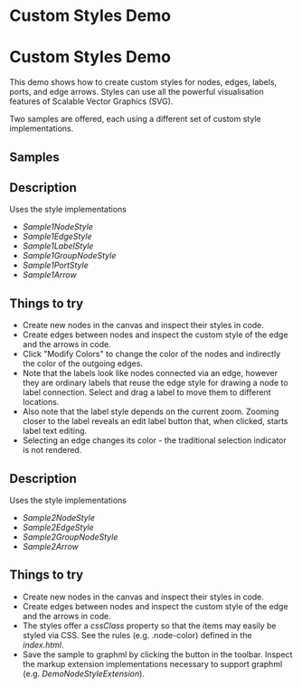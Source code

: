 <!--
 //////////////////////////////////////////////////////////////////////////////
 // @license
 // This file is part of yFiles for HTML 2.6.0.3.
 // Use is subject to license terms.
 //
 // Copyright (c) 2000-2024 by yWorks GmbH, Vor dem Kreuzberg 28,
 // 72070 Tuebingen, Germany. All rights reserved.
 //
 //////////////////////////////////////////////////////////////////////////////
-->
# Custom Styles Demo

# Custom Styles Demo

This demo shows how to create custom styles for nodes, edges, labels, ports, and edge arrows. Styles can use all the powerful visualisation features of Scalable Vector Graphics (SVG).

Two samples are offered, each using a different set of custom style implementations.

## Samples

## Description

Uses the style implementations

- _Sample1NodeStyle_
- _Sample1EdgeStyle_
- _Sample1LabelStyle_
- _Sample1GroupNodeStyle_
- _Sample1PortStyle_
- _Sample1Arrow_

## Things to try

- Create new nodes in the canvas and inspect their styles in code.
- Create edges between nodes and inspect the custom style of the edge and the arrows in code.
- Click "Modify Colors" to change the color of the nodes and indirectly the color of the outgoing edges.
- Note that the labels look like nodes connected via an edge, however they are ordinary labels that reuse the edge style for drawing a node to label connection. Select and drag a label to move them to different locations.
- Also note that the label style depends on the current zoom. Zooming closer to the label reveals an edit label button that, when clicked, starts label text editing.
- Selecting an edge changes its color - the traditional selection indicator is not rendered.

## Description

Uses the style implementations

- _Sample2NodeStyle_
- _Sample2EdgeStyle_
- _Sample2GroupNodeStyle_
- _Sample2Arrow_

## Things to try

- Create new nodes in the canvas and inspect their styles in code.
- Create edges between nodes and inspect the custom style of the edge and the arrows in code.
- The styles offer a _cssClass_ property so that the items may easily be styled via CSS. See the rules (e.g. .node-color) defined in the _index.html_.
- Save the sample to graphml by clicking the button in the toolbar. Inspect the markup extension implementations necessary to support graphml (e.g. _DemoNodeStyleExtension_).
